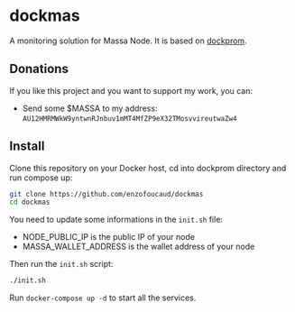 # dockmas

A monitoring solution for Massa Node.
It is based on [dockprom](https://github.com/stefanprodan/dockprom).

## Donations

If you like this project and you want to support my work, you can:

- Send some $MASSA to my address: `AU12HMRMWkW9yntwnRJnbuv1mMT4MfZP9eX32TMosvvireutwaZw4`

## Install

Clone this repository on your Docker host, cd into dockprom directory and run compose up:

```bash
git clone https://github.com/enzofoucaud/dockmas
cd dockmas
```

You need to update some informations in the `init.sh` file:

- NODE_PUBLIC_IP is the public IP of your node
- MASSA_WALLET_ADDRESS is the wallet address of your node

Then run the `init.sh` script:

```bash
./init.sh
```

Run `docker-compose up -d` to start all the services.
